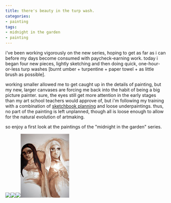 ```yaml
---
title: there's beauty in the turp wash.
categories:
- painting
tags:
- midnight in the garden
- painting
---
```


i've been working vigorously on the new series, hoping to get as far as i can before my days become consumed with paycheck-earning work. today i began four new pieces, lightly sketching and then doing quick, one-hour-or-less turp washes [burnt umber + turpentine + paper towel + as little brush as possible]. 

working smaller allowed me to get caught up in the details of painting, but my new, larger canvases are forcing me back into the habit of being a big picture painter. sure, the eyes still get more attention in the early stages than my art school teachers would approve of, but i'm following my training with a combination of [sketchbook planning](http://sketches.shannonethomas.com/) and loose underpaintings. thus, no part of the painting is left unplanned, though all is loose enough to allow for the natural evolution of artmaking.

so enjoy a first look at the paintings of the "midnight in the garden" series.

![](08/turpwash01.jpg)![](08/turpwash02.jpg)![](08/turpwash03.jpg)![](08/turpwash04.jpg)

